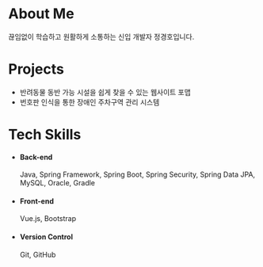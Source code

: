 <h1>About Me</h1>

끊임없이 학습하고 원활하게 소통하는 신입 개발자 정경호입니다.

<h1>Projects</h1>

- 반려동물 동반 가능 시설을 쉽게 찾을 수 있는 웹사이트 포맵
- 번호판 인식을 통한 장애인 주차구역 관리 시스템

<h1>Tech Skills</h1>

- #### Back-end
  
    Java, Spring Framework, Spring Boot, Spring Security, Spring Data JPA, MySQL, Oracle, Gradle

- #### Front-end

    Vue.js, Bootstrap

- #### Version Control
  
    Git, GitHub
